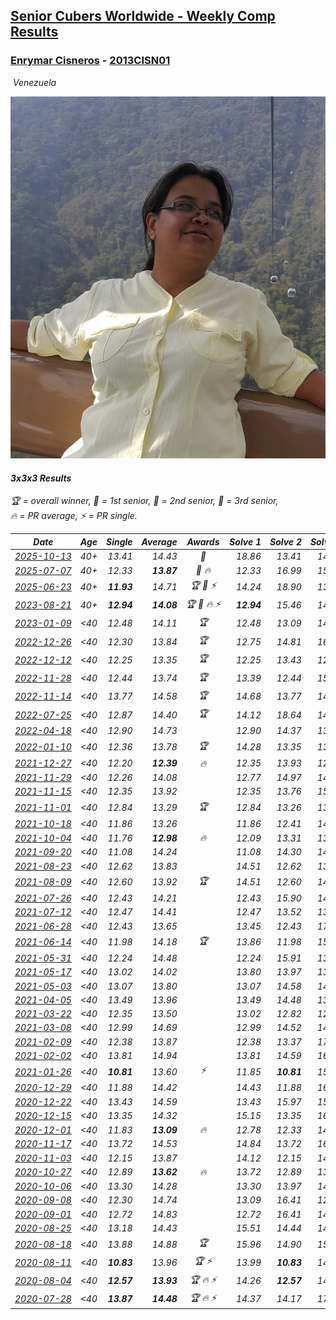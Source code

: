 <style>table {white-space: nowrap;}</style>
<link rel="stylesheet" type="text/css" href="/scw-comp/css/flags.css" />

## [Senior Cubers Worldwide - Weekly Comp Results](/scw-comp/results/)
### [Enrymar Cisneros](README.md) - [2013CISN01](https://www.worldcubeassociation.org/persons/2013CISN01?event=333)

<i class="flag flag-VE" />&nbsp;Venezuela

![Enrymar Cisneros](1530205432.jpg)

#### 3x3x3 Results

<span style="white-space: nowrap;">🏆 = overall winner</span>, <span style="white-space: nowrap;">🥇 = 1st senior</span>, <span style="white-space: nowrap;">🥈 = 2nd senior</span>, <span style="white-space: nowrap;">🥉 = 3rd senior</span>, <span style="white-space: nowrap;">🔥 = PR average</span>, <span style="white-space: nowrap;">⚡ = PR single</span>.

| Date | Age | Single | Average | Awards | Solve 1 | Solve 2 | Solve 3 | Solve 4 | Solve 5 | Video |
| :--: | :--: | --: | --: | :--: | --: | --: | --: | --: | --: | :-- |
| [2025-10-13](../../results/2025-10-13/333.md) | 40+ | 13.41 | 14.43 | 🥈 | 18.86 | 13.41 | 14.63 | 13.86 | 14.79 | [Desktop](https://www.facebook.com/events/1142683474629830/permalink/1143759007855610) / [Mobile](https://m.facebook.com/events/1142683474629830?view=permalink&id=1143759007855610) |
| [2025-07-07](../../results/2025-07-07/333.md) | 40+ | 12.33 | **13.87** | 🥈 🔥 | 12.33 | 16.99 | 15.00 | 13.28 | 13.34 | [Desktop](https://www.facebook.com/events/1328488458860314/permalink/1338265034549323) / [Mobile](https://m.facebook.com/events/1328488458860314?view=permalink&id=1338265034549323) |
| [2025-06-23](../../results/2025-06-23/333.md) | 40+ | **11.93** | 14.71 | 🏆 🥇 ⚡ | 14.24 | 18.90 | 13.12 | **11.93** | 16.78 | [Desktop](https://www.facebook.com/events/4134767840134485/permalink/4148043782140224) / [Mobile](https://m.facebook.com/events/4134767840134485?view=permalink&id=4148043782140224) |
| [2023-08-21](../../results/2023-08-21/333.md) | 40+ | **12.94** | **14.08** | 🏆 🥇 🔥 ⚡ | **12.94** | 15.46 | 14.81 | 13.74 | 13.69 | [Desktop](https://www.facebook.com/events/1826888371060368/permalink/1830074737408398) / [Mobile](https://m.facebook.com/events/1826888371060368?view=permalink&id=1830074737408398) |
| [2023-01-09](../../results/2023-01-09/333.md) | <40 | 12.48 | 14.11 | 🏆 | 12.48 | 13.09 | 14.06 | 17.01 | 15.17 | [Desktop](https://www.facebook.com/events/4054783058080417/permalink/4067887813436608) / [Mobile](https://m.facebook.com/events/4054783058080417?view=permalink&id=4067887813436608) |
| [2022-12-26](../../results/2022-12-26/333.md) | <40 | 12.30 | 13.84 | 🏆 | 12.75 | 14.81 | 16.13 | 13.95 | 12.30 | [Desktop](https://www.facebook.com/events/563573978559176/permalink/571857184397522) / [Mobile](https://m.facebook.com/events/563573978559176?view=permalink&id=571857184397522) |
| [2022-12-12](../../results/2022-12-12/333.md) | <40 | 12.25 | 13.35 | 🏆 | 12.25 | 13.43 | 12.72 | 13.91 | 14.15 | [Desktop](https://www.facebook.com/events/1263750814207978/permalink/1274775896438803) / [Mobile](https://m.facebook.com/events/1263750814207978?view=permalink&id=1274775896438803) |
| [2022-11-28](../../results/2022-11-28/333.md) | <40 | 12.44 | 13.74 | 🏆 | 13.39 | 12.44 | 15.06 | 12.78 | 16.69 | [Desktop](https://www.facebook.com/events/1541409726309933/permalink/1551852288599010) / [Mobile](https://m.facebook.com/events/1541409726309933?view=permalink&id=1551852288599010) |
| [2022-11-14](../../results/2022-11-14/333.md) | <40 | 13.77 | 14.58 | 🏆 | 14.68 | 13.77 | 14.10 | 19.98 | 14.95 | [Desktop](https://www.facebook.com/events/5802707333170226/permalink/5843762535731372) / [Mobile](https://m.facebook.com/events/5802707333170226?view=permalink&id=5843762535731372) |
| [2022-07-25](../../results/2022-07-25/333.md) | <40 | 12.87 | 14.40 | 🏆 | 14.12 | 18.64 | 14.72 | 14.36 | 12.87 | [Desktop](https://www.facebook.com/events/735191414262810/permalink/743726480075970) / [Mobile](https://m.facebook.com/events/735191414262810?view=permalink&id=743726480075970) |
| [2022-04-18](../../results/2022-04-18/333.md) | <40 | 12.90 | 14.73 |  | 12.90 | 14.37 | 13.70 | 16.13 | 16.80 | [Desktop](https://www.facebook.com/events/558832345492635/permalink/566749678034235) / [Mobile](https://m.facebook.com/events/558832345492635?view=permalink&id=566749678034235) |
| [2022-01-10](../../results/2022-01-10/333.md) | <40 | 12.36 | 13.78 | 🏆 | 14.28 | 13.35 | 13.72 | 12.36 | 16.09 | [Desktop](https://www.facebook.com/events/461056852143654/permalink/469563931292946) / [Mobile](https://m.facebook.com/events/461056852143654?view=permalink&id=469563931292946) |
| [2021-12-27](../../results/2021-12-27/333.md) | <40 | 12.20 | **12.39** | 🔥 | 12.35 | 13.93 | 12.61 | 12.20 | 12.20 | [Desktop](https://www.facebook.com/events/343359980546742/permalink/350163353199738) / [Mobile](https://m.facebook.com/events/343359980546742?view=permalink&id=350163353199738) |
| [2021-11-29](../../results/2021-11-29/333.md) | <40 | 12.26 | 14.08 |  | 12.77 | 14.97 | 14.51 | 19.20 | 12.26 | [Desktop](https://www.facebook.com/events/401731615009477/permalink/410666070782698) / [Mobile](https://m.facebook.com/events/401731615009477?view=permalink&id=410666070782698) |
| [2021-11-15](../../results/2021-11-15/333.md) | <40 | 12.35 | 13.92 |  | 12.35 | 13.76 | 15.58 | 16.40 | 12.42 | [Desktop](https://www.facebook.com/events/717487009641909/permalink/726274302096513) / [Mobile](https://m.facebook.com/events/717487009641909?view=permalink&id=726274302096513) |
| [2021-11-01](../../results/2021-11-01/333.md) | <40 | 12.84 | 13.29 | 🏆 | 12.84 | 13.26 | 13.56 | 14.21 | 13.05 | [Desktop](https://www.facebook.com/events/556108165479652/permalink/564020901355045) / [Mobile](https://m.facebook.com/events/556108165479652?view=permalink&id=564020901355045) |
| [2021-10-18](../../results/2021-10-18/333.md) | <40 | 11.86 | 13.26 |  | 11.86 | 12.41 | 14.28 | 15.53 | 13.10 | [Desktop](https://www.facebook.com/events/261213032615951/permalink/270034938400427) / [Mobile](https://m.facebook.com/events/261213032615951?view=permalink&id=270034938400427) |
| [2021-10-04](../../results/2021-10-04/333.md) | <40 | 11.76 | **12.98** | 🔥 | 12.09 | 13.31 | 13.98 | 13.55 | 11.76 | [Desktop](https://www.facebook.com/events/1102565390277531/permalink/1111787689355301) / [Mobile](https://m.facebook.com/events/1102565390277531?view=permalink&id=1111787689355301) |
| [2021-09-20](../../results/2021-09-20/333.md) | <40 | 11.08 | 14.24 |  | 11.08 | 14.30 | 14.70 | 13.71 | 15.20 | [Desktop](https://www.facebook.com/events/836337370416586/permalink/844784399571883) / [Mobile](https://m.facebook.com/events/836337370416586?view=permalink&id=844784399571883) |
| [2021-08-23](../../results/2021-08-23/333.md) | <40 | 12.62 | 13.83 |  | 14.51 | 12.62 | 13.06 | 14.52 | 13.93 | [Desktop](https://www.facebook.com/events/992549044856331/permalink/1001262283985007) / [Mobile](https://m.facebook.com/events/992549044856331?view=permalink&id=1001262283985007) |
| [2021-08-09](../../results/2021-08-09/333.md) | <40 | 12.60 | 13.92 | 🏆 | 14.51 | 12.60 | 14.31 | 12.93 | 14.92 | [Desktop](https://www.facebook.com/events/799005364067137/permalink/806901246610882) / [Mobile](https://m.facebook.com/events/799005364067137?view=permalink&id=806901246610882) |
| [2021-07-26](../../results/2021-07-26/333.md) | <40 | 12.43 | 14.21 |  | 12.43 | 15.90 | 14.55 | 13.85 | 14.24 | [Desktop](https://www.facebook.com/events/345405150546336/permalink/354913659595485) / [Mobile](https://m.facebook.com/events/345405150546336?view=permalink&id=354913659595485) |
| [2021-07-12](../../results/2021-07-12/333.md) | <40 | 12.47 | 14.41 |  | 12.47 | 13.52 | 13.74 | 19.79 | 15.97 | [Desktop](https://www.facebook.com/events/511699716713156/permalink/519375712612223) / [Mobile](https://m.facebook.com/events/511699716713156?view=permalink&id=519375712612223) |
| [2021-06-28](../../results/2021-06-28/333.md) | <40 | 12.43 | 13.65 |  | 13.45 | 12.43 | 17.21 | 14.18 | 13.32 | [Desktop](https://www.facebook.com/events/849999075950147/permalink/860429921573729) / [Mobile](https://m.facebook.com/events/849999075950147?view=permalink&id=860429921573729) |
| [2021-06-14](../../results/2021-06-14/333.md) | <40 | 11.98 | 14.18 | 🏆 | 13.86 | 11.98 | 15.12 | 16.24 | 13.57 | [Desktop](https://www.facebook.com/events/318989363128881/permalink/328316865529464) / [Mobile](https://m.facebook.com/events/318989363128881?view=permalink&id=328316865529464) |
| [2021-05-31](../../results/2021-05-31/333.md) | <40 | 12.24 | 14.48 |  | 12.24 | 15.91 | 13.85 | 15.17 | 14.41 | [Desktop](https://www.facebook.com/events/477312563557358/permalink/482322416389706) / [Mobile](https://m.facebook.com/events/477312563557358?view=permalink&id=482322416389706) |
| [2021-05-17](../../results/2021-05-17/333.md) | <40 | 13.02 | 14.02 |  | 13.80 | 13.97 | 13.02 | 14.28 | 15.50 | [Desktop](https://www.facebook.com/events/294093895691078/permalink/301681924932275) / [Mobile](https://m.facebook.com/events/294093895691078?view=permalink&id=301681924932275) |
| [2021-05-03](../../results/2021-05-03/333.md) | <40 | 13.07 | 13.80 |  | 13.07 | 14.58 | 14.00 | 13.52 | 13.88 | [Desktop](https://www.facebook.com/events/2542204919406396/permalink/2548276285465926) / [Mobile](https://m.facebook.com/events/2542204919406396?view=permalink&id=2548276285465926) |
| [2021-04-05](../../results/2021-04-05/333.md) | <40 | 13.49 | 13.96 |  | 13.49 | 14.48 | 13.58 | 15.52 | 13.81 | [Desktop](https://www.facebook.com/events/486157032419819/permalink/493615915007264) / [Mobile](https://m.facebook.com/events/486157032419819?view=permalink&id=493615915007264) |
| [2021-03-22](../../results/2021-03-22/333.md) | <40 | 12.35 | 13.50 |  | 13.02 | 12.82 | 12.35 | 14.65 | 14.89 | [Desktop](https://www.facebook.com/events/802754890451423/permalink/810387573021488) / [Mobile](https://m.facebook.com/events/802754890451423?view=permalink&id=810387573021488) |
| [2021-03-08](../../results/2021-03-08/333.md) | <40 | 12.99 | 14.69 |  | 12.99 | 14.52 | 14.84 | 16.16 | 14.71 | [Desktop](https://www.facebook.com/events/286026952942446/permalink/294504945427980) / [Mobile](https://m.facebook.com/events/286026952942446?view=permalink&id=294504945427980) |
| [2021-02-09](../../results/2021-02-09/333.md) | <40 | 12.38 | 13.87 |  | 12.38 | 13.37 | 17.42 | 14.45 | 13.78 | [Desktop](https://www.facebook.com/events/749806039307047/permalink/753930222227962) / [Mobile](https://m.facebook.com/events/749806039307047?view=permalink&id=753930222227962) |
| [2021-02-02](../../results/2021-02-02/333.md) | <40 | 13.81 | 14.94 |  | 13.81 | 14.59 | 16.10 | 15.46 | 14.76 | [Desktop](https://www.facebook.com/events/176364004262939/permalink/180511250514881) / [Mobile](https://m.facebook.com/events/176364004262939?view=permalink&id=180511250514881) |
| [2021-01-26](../../results/2021-01-26/333.md) | <40 | **10.81** | 13.60 | ⚡ | 11.85 | **10.81** | 15.29 | 13.66 | 15.44 | [Desktop](https://www.facebook.com/events/415506712992555/permalink/419154869294406) / [Mobile](https://m.facebook.com/events/415506712992555?view=permalink&id=419154869294406) |
| [2020-12-29](../../results/2020-12-29/333.md) | <40 | 11.88 | 14.42 |  | 14.43 | 11.88 | 16.51 | 14.95 | 13.87 | [Desktop](https://www.facebook.com/events/807437066779451/permalink/810880776435080) / [Mobile](https://m.facebook.com/events/807437066779451?view=permalink&id=810880776435080) |
| [2020-12-22](../../results/2020-12-22/333.md) | <40 | 13.43 | 14.59 |  | 13.43 | 15.97 | 15.40 | 14.91 | 13.46 | [Desktop](https://www.facebook.com/events/758481858355136/permalink/762685037934818) / [Mobile](https://m.facebook.com/events/758481858355136?view=permalink&id=762685037934818) |
| [2020-12-15](../../results/2020-12-15/333.md) | <40 | 13.35 | 14.32 |  | 15.15 | 13.35 | 16.35 | 13.60 | 14.21 | [Desktop](https://www.facebook.com/events/804969103386330/permalink/808699253013315) / [Mobile](https://m.facebook.com/events/804969103386330?view=permalink&id=808699253013315) |
| [2020-12-01](../../results/2020-12-01/333.md) | <40 | 11.83 | **13.09** | 🔥 | 12.78 | 12.33 | 14.16 | 14.20 | 11.83 | [Desktop](https://www.facebook.com/events/456949201957439/permalink/461084988210527) / [Mobile](https://m.facebook.com/events/456949201957439?view=permalink&id=461084988210527) |
| [2020-11-17](../../results/2020-11-17/333.md) | <40 | 13.72 | 14.53 |  | 14.84 | 13.72 | 16.18 | 13.75 | 15.00 | [Desktop](https://www.facebook.com/events/770207250227350/permalink/775082246406517) / [Mobile](https://m.facebook.com/events/770207250227350?view=permalink&id=775082246406517) |
| [2020-11-03](../../results/2020-11-03/333.md) | <40 | 12.15 | 13.87 |  | 14.12 | 12.15 | 14.79 | 12.71 | 15.24 | [Desktop](https://www.facebook.com/events/1239637256416110/permalink/1246215445758291) / [Mobile](https://m.facebook.com/events/1239637256416110?view=permalink&id=1246215445758291) |
| [2020-10-27](../../results/2020-10-27/333.md) | <40 | 12.89 | **13.62** | 🔥 | 13.72 | 12.89 | 13.20 | 13.94 | 16.52 | [Desktop](https://www.facebook.com/events/814285582657691/permalink/819924592093790) / [Mobile](https://m.facebook.com/events/814285582657691?view=permalink&id=819924592093790) |
| [2020-10-06](../../results/2020-10-06/333.md) | <40 | 13.30 | 14.28 |  | 13.30 | 13.97 | 14.74 | 17.56 | 14.13 | [Desktop](https://www.facebook.com/events/2645965315652815/permalink/2651940575055289) / [Mobile](https://m.facebook.com/events/2645965315652815?view=permalink&id=2651940575055289) |
| [2020-09-08](../../results/2020-09-08/333.md) | <40 | 12.30 | 14.74 |  | 13.09 | 16.41 | 12.30 | 16.78 | 14.72 | [Desktop](https://www.facebook.com/events/660661614881054/permalink/666280657652483) / [Mobile](https://m.facebook.com/events/660661614881054?view=permalink&id=666280657652483) |
| [2020-09-01](../../results/2020-09-01/333.md) | <40 | 12.72 | 14.83 |  | 12.72 | 16.41 | 14.48 | 13.59 | 18.13 | [Desktop](https://www.facebook.com/events/652945192290048/permalink/658710871713480) / [Mobile](https://m.facebook.com/events/652945192290048?view=permalink&id=658710871713480) |
| [2020-08-25](../../results/2020-08-25/333.md) | <40 | 13.18 | 14.43 |  | 15.51 | 14.44 | 14.20 | 13.18 | 14.66 | [Desktop](https://www.facebook.com/events/2812216602434889/permalink/2818833045106578) / [Mobile](https://m.facebook.com/events/2812216602434889?view=permalink&id=2818833045106578) |
| [2020-08-18](../../results/2020-08-18/333.md) | <40 | 13.88 | 14.88 | 🏆 | 15.96 | 14.90 | 15.56 | 14.19 | 13.88 | [Desktop](https://www.facebook.com/events/357518755418063/permalink/362651841571421) / [Mobile](https://m.facebook.com/events/357518755418063?view=permalink&id=362651841571421) |
| [2020-08-11](../../results/2020-08-11/333.md) | <40 | **10.83** | 13.96 | 🏆 ⚡ | 13.99 | **10.83** | 14.82 | 13.07 | 14.89 | [Desktop](https://www.facebook.com/events/338631130511019/permalink/343525813354884) / [Mobile](https://m.facebook.com/events/338631130511019?view=permalink&id=343525813354884) |
| [2020-08-04](../../results/2020-08-04/333.md) | <40 | **12.57** | **13.93** | 🏆 🔥 ⚡ | 14.26 | **12.57** | 14.63 | 13.42 | 14.10 | [Desktop](https://www.facebook.com/events/748440219235440/permalink/752571182155677) / [Mobile](https://m.facebook.com/events/748440219235440?view=permalink&id=752571182155677) |
| [2020-07-28](../../results/2020-07-28/333.md) | <40 | **13.87** | **14.48** | 🏆 🔥 ⚡ | 14.37 | 14.17 | 17.12 | **13.87** | 14.89 | [Desktop](https://www.facebook.com/events/708566320000803/permalink/712719729585462) / [Mobile](https://m.facebook.com/events/708566320000803?view=permalink&id=712719729585462) |


<!-- Global site tag (gtag.js) - Google Analytics -->
<script async src="https://www.googletagmanager.com/gtag/js?id=UA-86348435-3"></script>
<script>window.dataLayer = window.dataLayer || []; function gtag() {dataLayer.push(arguments);} gtag('js', new Date()); gtag('config', 'UA-86348435-3');</script>
